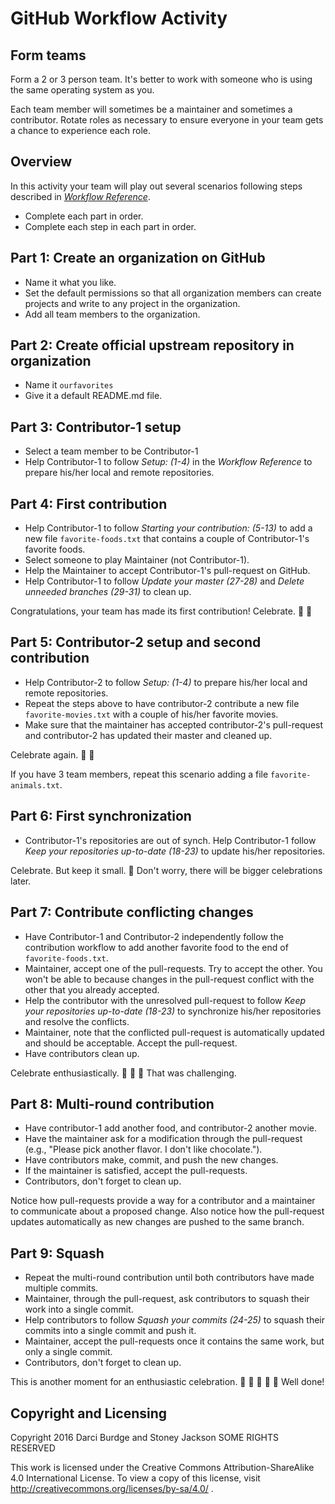 # GitHub Workflow Activity

## Form teams

Form a 2 or 3 person team. It's better to work with someone who is using the same operating system as you.

Each team member will sometimes be a maintainer and sometimes a contributor. Rotate roles as necessary to ensure everyone in your team gets a chance to experience each role.


## Overview

In this activity your team will play out several scenarios following steps
described in [_Workflow Reference_](reference.md).

- Complete each part in order.
- Complete each step in each part in order.

## Part 1: Create an organization on GitHub

- Name it what you like.
- Set the default permissions so that all organization members can create projects and write to any project in the organization.
- Add all team members to the organization.


## Part 2: Create official upstream repository in organization

- Name it `ourfavorites`
- Give it a default README.md file.


## Part 3: Contributor-1 setup

- Select a team member to be Contributor-1
- Help Contributor-1 to follow _Setup: (1-4)_ in the _Workflow Reference_ to prepare his/her local and remote repositories.


## Part 4: First contribution

- Help Contributor-1 to follow _Starting your contribution: (5-13)_ to add a
  new file `favorite-foods.txt` that contains a couple of Contributor-1's
  favorite foods.
- Select someone to play Maintainer (not Contributor-1).
- Help the Maintainer to accept Contributor-1's pull-request on GitHub.
- Help Contributor-1 to follow _Update your master (27-28)_ and
  _Delete unneeded branches (29-31)_ to clean up.

Congratulations, your team has made its first contribution! Celebrate. :clap: :clap:


## Part 5: Contributor-2 setup and second contribution

- Help Contributor-2 to follow _Setup: (1-4)_ to prepare his/her local and remote repositories.
- Repeat the steps above to have contributor-2 contribute a new file
  `favorite-movies.txt` with a couple of his/her favorite movies.
- Make sure that the maintainer has accepted contributor-2's pull-request and contributor-2 has updated their master and cleaned up.

Celebrate again. :clap: :clap:

If you have 3 team members, repeat this scenario adding a file `favorite-animals.txt`.

## Part 6: First synchronization

- Contributor-1's repositories are out of synch. Help Contributor-1 follow
  _Keep your repositories up-to-date (18-23)_ to update his/her repositories.

Celebrate. But keep it small. :clap: Don't worry, there will be bigger celebrations later.


## Part 7: Contribute conflicting changes

- Have Contributor-1 and Contributor-2 independently follow the contribution
  workflow to add another favorite food to the end of `favorite-foods.txt`.
- Maintainer, accept one of the pull-requests. Try to accept the other. You
  won't be able to because changes in the pull-request conflict with the other
  that you already accepted.
- Help the contributor with the unresolved pull-request to follow
  _Keep your repositories up-to-date (18-23)_ to synchronize his/her
  repositories and resolve the conflicts.
- Maintainer, note that the conflicted pull-request is automatically updated and
  should be acceptable. Accept the pull-request.
- Have contributors clean up.

Celebrate enthusiastically. :clap: :clap: :clap: That was challenging.


## Part 8: Multi-round contribution

- Have contributor-1 add another food, and contributor-2 another movie.
- Have the maintainer ask for a modification through the pull-request
  (e.g., "Please pick another flavor. I don't like chocolate.").
- Have contributors make, commit, and push the new changes.
- If the maintainer is satisfied, accept the pull-requests.
- Contributors, don't forget to clean up.

Notice how pull-requests provide a way for a contributor and a maintainer to
communicate about a proposed change. Also notice how the pull-request updates
automatically as new changes are pushed to the same branch.


## Part 9: Squash

- Repeat the multi-round contribution until both contributors have made multiple
  commits.
- Maintainer, through the pull-request, ask contributors to squash their work
  into a single commit.
- Help contributors to follow _Squash your commits (24-25)_ to squash their
  commits into a single commit and push it.
- Maintainer, accept the pull-requests once it contains the same work, but only
  a single commit.
- Contributors, don't forget to clean up.

This is another moment for an enthusiastic celebration. :clap: :clap: :clap: :clap: :clap: Well done!  


## Copyright and Licensing

Copyright 2016 Darci Burdge and Stoney Jackson SOME RIGHTS RESERVED

This work is licensed under the Creative Commons Attribution-ShareAlike 4.0 International License. To view a copy of this license, visit http://creativecommons.org/licenses/by-sa/4.0/ .
